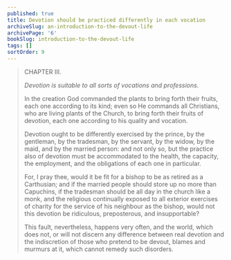 ```yaml
---
published: true
title: Devotion should be practiced differently in each vocation
archiveSlug: an-introduction-to-the-devout-life
archivePage: '6'
bookSlug: introduction-to-the-devout-life
tags: []
sortOrder: 9
---
```


> CHAPTER III.
>
> *Devotion is suitable to all sorts of vocations and professions.*
>
> In the creation God commanded the plants to bring forth their fruits, each one according to its kind; even so He commands all Christians, who are living plants of the Church, to bring forth their fruits of devotion, each one according to his quality and vocation.
>
> Devotion ought to be differently exercised by the prince, by the gentleman, by the tradesman, by the servant, by the widow, by the maid, and by the married person: and not only so, but the practice also of devotion must be accommodated to the health, the capacity, the employment, and the obligations of each one in particular.
>
> For, I pray thee, would it be fit for a bishop to be as retired as a Carthusian; and if the married people should store up no more than Capuchins, if the tradesman should be all day in the church like a monk, and the religious continually exposed to all exterior exercises of charity for the service of his neighbour as the bishop, would not this devotion be ridiculous, preposterous, and insupportable?
>
> This fault, nevertheless, happens very often, and the world, which does not, or will not discern any difference between real devotion and the indiscretion of those who pretend to be devout, blames and murmurs at it, which cannot remedy such disorders.
